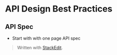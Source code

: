 # API Design Best Practices

## API Spec
* Start with with one page API spec
> Written with [StackEdit](https://stackedit.io/).
<!--stackedit_data:
eyJoaXN0b3J5IjpbLTEzMzA4MTQ1Ml19
-->
